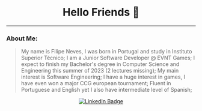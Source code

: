 <h1 align="center">Hello Friends 👋</h1>

--------------------------------

### About Me:

> My name is Filipe Neves, I was born in Portugal and study in Instituto Superior Técnico;
> I am a Junior Software Developer @ EVNT Games;
> I expect to finish my Bachelor's degree in Computer Science and Engineering this summer of 2023 (2 lectures missing);
> My main interest is Software Engineering;
> I have a huge interest in games, I have even won a major CCG european tournament;
> Fluent in Portuguese and English yet I also have intermediate level of Spanish;

<div id="badges" align="center">
  <a href="https://www.linkedin.com/in/filipe-neves-4bb934216/">
    <img src="https://img.shields.io/badge/LinkedIn-blue?style=for-the-badge&logo=linkedin&logoColor=white" alt="LinkedIn Badge"/>
  </a>
</div>

<!--
**Manittas/Manittas** is a ✨ _special_ ✨ repository because its `README.md` (this file) appears on your GitHub profile.

Here are some ideas to get you started:

- 🔭 I’m currently working on ...
- 🌱 I’m currently learning ...
- 👯 I’m looking to collaborate on ...
- 🤔 I’m looking for help with ...
- 💬 Ask me about ...
- 📫 How to reach me: ...
- 😄 Pronouns: ...
- ⚡ Fun fact: ...
-->
